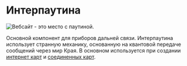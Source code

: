# Интерпаутина

![Вебсайт - это место с паутиной.](oredict:oc:materialInterweb)

Основной компонент для приборов дальней связи. Интерпаутина использует странную механику, основанную на квантовой передаче сообщений через мир Края. В основном используется при создании [интернет карт](internetCard.md) и [соединенных карт](linkedCard.md).
